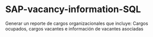 # SAP-vacancy-information-SQL
Generar un reporte de cargos organizacionales que incluye: Cargos ocupados, cargos vacantes e información de vacantes asociadas

